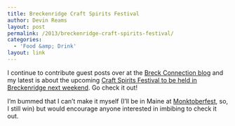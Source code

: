 ```yaml
---
title: Breckenridge Craft Spirits Festival
author: Devin Reams
layout: post
permalink: /2013/breckenridge-craft-spirits-festival/
categories:
  - 'Food &amp; Drink'
layout: link
---
```

I continue to contribute guest posts over at the [Breck Connection blog][1] and my latest is about the upcoming [Craft Spirits Festival to be held in Breckenridge next weekend][2]. Go check it out!

I&#8217;m bummed that I can&#8217;t make it myself (I&#8217;ll be in Maine at [Monktoberfest][3], so, I still win) but would encourage anyone interested in imbibing to check it out.

 [1]: http://blog.gobreck.com
 [2]: http://blog.gobreck.com/index.php/eat-drink-party/breckenridge-craft-spirits-festival-still-on-the-hill-is-october-4-6-2013/
 [3]: http://monktoberfest.com/